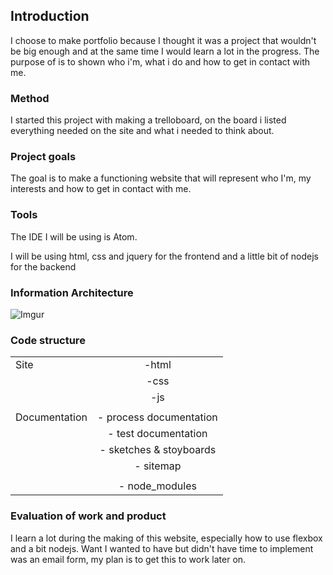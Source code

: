 ## Introduction
I choose to make portfolio because I thought it was a project that wouldn't be big enough and at the same time I would learn a lot in the progress. The purpose of is to shown who i'm, what i do and how to get in contact with me.

### Method
I started this project with making a trelloboard, on the board i listed everything needed on the site and what i needed to think about.

### Project goals
The goal is to make a functioning website that will represent who I'm, my interests and how to get in contact with me.   

### Tools
The IDE I will be using is Atom.

I will be using html, css and jquery for the frontend and a little bit of nodejs for the backend




### Information Architecture
![Imgur](https://i.imgur.com/l1EX8AK.jpg)

### Code structure

|         |            |
| ------------- |:-------------:|
| Site          | -html         |
|               | -css          |
|               | -js           |
|               |               |
| Documentation | - process documentation|
|               | - test documentation|
|               | - sketches & stoyboards|
|               | - sitemap|
|               |               |
|               | - node_modules|

### Evaluation of work and product
I learn a lot during the making of this website, especially how to use flexbox and a bit nodejs. Want I wanted to have but didn't have time to implement was an email form, my plan is to get this to work later on.
